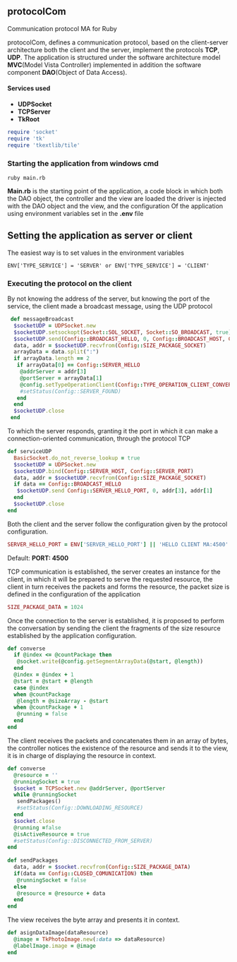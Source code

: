 ## protocolCom
Communication protocol MA for Ruby

protocolCom, defines a communication protocol, based on the client-server architecture
both the client and the server, implement the protocols **TCP**, **UDP**.
The application is structured under the software architecture model **MVC**(Model Vista Controller)
implemented in addition the software component **DAO**(Object of Data Access).

#### Services used
* **UDPSocket**
* **TCPServer**
* **TkRoot**

``` ruby
require 'socket'
require 'tk'
require 'tkextlib/tile'
```

### Starting the application from windows cmd
`
ruby main.rb
`

**Main.rb** is the starting point of the application, a code block in which both the DAO object, the controller and the view are loaded
the driver is injected with the DAO object and the view, and the configuration Of the application using environment variables
set in the **.env** file

## Setting the application as server or client
The easiest way is to set values in the environment variables

`
ENV['TYPE_SERVICE'] = 'SERVER' or
ENV['TYPE_SERVICE'] = 'CLIENT'
`

### Executing the protocol on the client
By not knowing the address of the server, but knowing the port of the service, the client made a broadcast message, using the UDP protocol

``` ruby
 def messageBroadcast
  $socketUDP = UDPSocket.new
  $socketUDP.setsockopt(Socket::SOL_SOCKET, Socket::SO_BROADCAST, true)
  $socketUDP.send(Config::BROADCAST_HELLO, 0, Config::BROADCAST_HOST, Config::BROADCAST_PORT)
  data, addr = $socketUDP.recvfrom(Config::SIZE_PACKAGE_SOCKET)
  arrayData = data.split(":")
  if arrayData.length == 2
   if arrayData[0] == Config::SERVER_HELLO
    @addrServer = addr[3]
    @portServer = arrayData[1]
    @config.setTypeOperationClient(Config::TYPE_OPERATION_CLIENT_CONVERSATION)
    #setStatus(Config::SERVER_FOUND)
   end
  end
  $socketUDP.close
 end
```

To which the server responds, granting it the port in which it can make a connection-oriented communication, through the protocol TCP

``` ruby
def serviceUDP
  BasicSocket.do_not_reverse_lookup = true
  $socketUDP = UDPSocket.new
  $socketUDP.bind(Config::SERVER_HOST, Config::SERVER_PORT)
  data, addr = $socketUDP.recvfrom(Config::SIZE_PACKAGE_SOCKET)
  if data == Config::BROADCAST_HELLO
   $socketUDP.send Config::SERVER_HELLO_PORT, 0, addr[3], addr[1]
  end
  $socketUDP.close
end
```

Both the client and the server follow the configuration given by the protocol configuration.

``` ruby
SERVER_HELLO_PORT = ENV['SERVER_HELLO_PORT'] || 'HELLO CLIENT MA:4500'
```

Default: **PORT: 4500**

TCP communication is established, the server creates an instance for the client, in which it will be prepared to serve the requested resource, the client in turn receives the packets and forms the resource, the packet size is defined in the configuration of the application
``` ruby
SIZE_PACKAGE_DATA = 1024
```

Once the connection to the server is established, it is proposed to perform the conversation by sending the client the fragments of the size resource established by the application configuration.

``` ruby
def converse
  if @index <= @countPackage then
   @socket.write(@config.getSegmentArrayData(@start, @length))
  end
  @index = @index + 1
  @start = @start + @length
  case @index
  when @countPackage
   @length = @sizeArray - @start
  when @countPackage + 1
   @running = false
  end
end
```

The client receives the packets and concatenates them in an array of bytes, the controller notices the existence of the resource and sends it to the view, it is in charge of displaying the resource in context.

``` ruby
def converse
  @resource = ''
  @runningSocket = true
  $socket = TCPSocket.new @addrServer, @portServer
  while @runningSocket
   sendPackages()
   #setStatus(Config::DOWNLOADING_RESOURCE)
  end
  $socket.close
  @running =false
  @isActiveResource = true
  #setStatus(Config::DISCONNECTED_FROM_SERVER)
end
    
def sendPackages
  data, addr = $socket.recvfrom(Config::SIZE_PACKAGE_DATA)
  if(data == Config::CLOSED_COMUNICATION) then
   @runningSocket = false
  else
   @resource = @resource + data
  end
end
```

The view receives the byte array and presents it in context.

``` ruby
def asignDataImage(dataResource)
  @image = TkPhotoImage.new(:data => dataResource)
  @labelImage.image = @image
end
```
